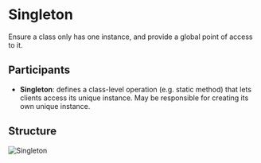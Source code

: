 # Singleton

Ensure a class only has one instance, and provide a global point of access to it.

## Participants

* __Singleton__: defines a class-level operation (e.g. static method) that lets clients access its unique instance.
May be responsible for creating its own unique instance.

## Structure

![Singleton](https://raw.githubusercontent.com/DocBrown85/design_patterns/master/images/singleton.svg)
